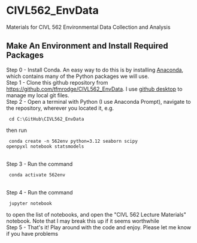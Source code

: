 # CIVL562_EnvData
 Materials for CIVL 562 Environmental Data Collection and Analysis

## Make An Environment and Install Required Packages
Step 0 - Install Conda. An easy way to do this is by installing [Anaconda](https://www.anaconda.com/), which contains many of the Python packages we will use.<br>
Step 1 - Clone this github repository from https://github.com/tfmrodge/CIVL562_EnvData. I use [github desktop](https://desktop.github.com/download/) to manage my local git files.<br>
Step 2 - Open a terminal with Python (I use Anaconda Prompt), navigate to the repository, wherever you located it, e.g. <pre><code> cd C:\GitHub\CIVL562_EnvData </code></pre> then run <pre><code> conda create -n 562env python=3.12 seaborn scipy openpyxl notebook statsmodels</code></pre><br>
Step 3 - Run the command <pre><code> conda activate 562env</code></pre><br>
Step 4 - Run the command <pre><code> jupyter notebook</code></pre> to open the list of notebooks, and open the "CIVL 562 Lecture Materials" notebook. Note that I may break this up if it seems worthwhile<br>
Step 5 - That's it! Play around with the code and enjoy. Please let me know if you have problems
